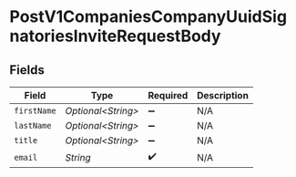 # PostV1CompaniesCompanyUuidSignatoriesInviteRequestBody


## Fields

| Field               | Type                | Required            | Description         |
| ------------------- | ------------------- | ------------------- | ------------------- |
| `firstName`         | *Optional\<String>* | :heavy_minus_sign:  | N/A                 |
| `lastName`          | *Optional\<String>* | :heavy_minus_sign:  | N/A                 |
| `title`             | *Optional\<String>* | :heavy_minus_sign:  | N/A                 |
| `email`             | *String*            | :heavy_check_mark:  | N/A                 |
